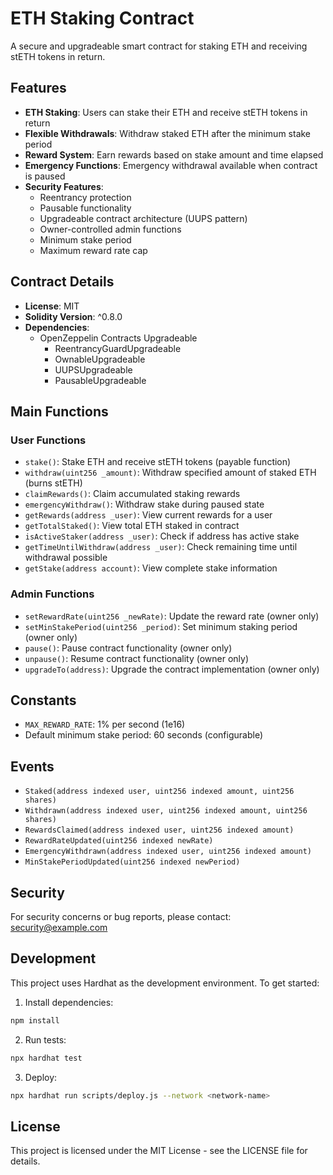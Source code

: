 # ETH Staking Contract

A secure and upgradeable smart contract for staking ETH and receiving stETH tokens in return.

## Features

- **ETH Staking**: Users can stake their ETH and receive stETH tokens in return
- **Flexible Withdrawals**: Withdraw staked ETH after the minimum stake period
- **Reward System**: Earn rewards based on stake amount and time elapsed
- **Emergency Functions**: Emergency withdrawal available when contract is paused
- **Security Features**:
  - Reentrancy protection
  - Pausable functionality
  - Upgradeable contract architecture (UUPS pattern)
  - Owner-controlled admin functions
  - Minimum stake period
  - Maximum reward rate cap

## Contract Details

- **License**: MIT
- **Solidity Version**: ^0.8.0
- **Dependencies**: 
  - OpenZeppelin Contracts Upgradeable
    - ReentrancyGuardUpgradeable
    - OwnableUpgradeable
    - UUPSUpgradeable
    - PausableUpgradeable

## Main Functions

### User Functions

- `stake()`: Stake ETH and receive stETH tokens (payable function)
- `withdraw(uint256 _amount)`: Withdraw specified amount of staked ETH (burns stETH)
- `claimRewards()`: Claim accumulated staking rewards
- `emergencyWithdraw()`: Withdraw stake during paused state
- `getRewards(address _user)`: View current rewards for a user
- `getTotalStaked()`: View total ETH staked in contract
- `isActiveStaker(address _user)`: Check if address has active stake
- `getTimeUntilWithdraw(address _user)`: Check remaining time until withdrawal possible
- `getStake(address account)`: View complete stake information

### Admin Functions

- `setRewardRate(uint256 _newRate)`: Update the reward rate (owner only)
- `setMinStakePeriod(uint256 _period)`: Set minimum staking period (owner only)
- `pause()`: Pause contract functionality (owner only)
- `unpause()`: Resume contract functionality (owner only)
- `upgradeTo(address)`: Upgrade the contract implementation (owner only)

## Constants

- `MAX_REWARD_RATE`: 1% per second (1e16)
- Default minimum stake period: 60 seconds (configurable)

## Events

- `Staked(address indexed user, uint256 indexed amount, uint256 shares)`
- `Withdrawn(address indexed user, uint256 indexed amount, uint256 shares)`
- `RewardsClaimed(address indexed user, uint256 indexed amount)`
- `RewardRateUpdated(uint256 indexed newRate)`
- `EmergencyWithdrawn(address indexed user, uint256 indexed amount)`
- `MinStakePeriodUpdated(uint256 indexed newPeriod)`

## Security

For security concerns or bug reports, please contact: security@example.com

## Development

This project uses Hardhat as the development environment. To get started:

1. Install dependencies:
```bash
npm install
```

2. Run tests:
```bash
npx hardhat test
```

3. Deploy:
```bash
npx hardhat run scripts/deploy.js --network <network-name>
```

## License

This project is licensed under the MIT License - see the LICENSE file for details.
